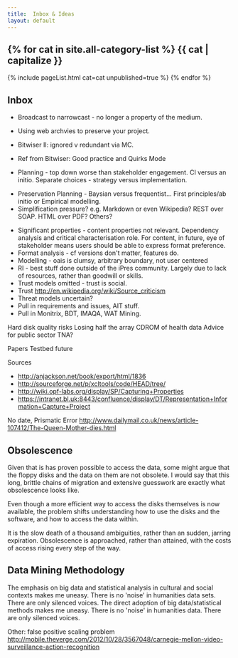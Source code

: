 ```yaml
---
title:  Inbox & Ideas
layout: default
---
```


{% for cat in site.all-category-list %}
{{ cat | capitalize }}
----------------------
{% include pageList.html cat=cat unpublished=true %}
{% endfor %}  <!-- cat -->

Inbox
-----

- Broadcast to narrowcast - no longer a property of the medium.
* Using web archvies to preserve your project.
* Bitwiser II: ignored v redundant via MC.
* Ref from Bitwiser: Good practice and Quirks Mode

* Planning - top down worse than stakeholder engagement. CI versus an initio. Separate choices - strategy versus implementation. 
- Preservation Planning - Baysian versus frequentist... First principles/ab initio or Empirical modelling.
- Simplification pressure? e.g. Markdown or even Wikipedia? REST over SOAP. HTML over PDF? Others?
* Significant properties - content properties not relevant. Dependency analysis and critical characterisation role. For content, in future, eye of stakeholder means users should be able to express format preference.
* Format analysis - cf versions don't matter, features do.
* Modelling - oais is clumsy, arbitrary boundary, not user centered
* RI - best stuff done outside of the iPres community. Largely due to lack of resources, rather than goodwill or skills.
* Trust models omitted - trust is social.
* Trust http://en.wikipedia.org/wiki/Source_criticism
* Threat models uncertain?
* Pull in requirements and issues, AIT stuff.
* Pull in Monitrix, BDT, IMAQA, WAT Mining.

Hard disk quality risks
Losing half the array 
CDROM of health data
Advice for public sector TNA?

Papers Testbed future 

Sources
* http://anjackson.net/book/export/html/1836
* http://sourceforge.net/p/xcltools/code/HEAD/tree/
* http://wiki.opf-labs.org/display/SP/Capturing+Properties
* https://intranet.bl.uk:8443/confluence/display/DT/Representation+Information+Capture+Project


No date, Prismatic Error
http://www.dailymail.co.uk/news/article-107412/The-Queen-Mother-dies.html

Obsolescence
------------
Given that is has proven possible to access the data, some might argue that the floppy disks and the data on them are not obsolete. I would say that this long, brittle chains of migration and extensive guesswork are exactly what obsolescence looks like. 

Even though a more efficient way to access the disks themselves is now available, the problem shifts understanding how to use the disks and the software, and how to access the data within.

It is the slow death of a thousand ambiguities, rather than an sudden, jarring expiration. Obsolescence is approached, rather than attained, with the costs of access rising every step of the way.



Data Mining Methodology
-----------------------
The emphasis on big data and statistical analysis in cultural and social contexts makes me uneasy. There is no 'noise' in humanities data sets. There are only silenced voices.
The direct adoption of big data/statistical methods makes me uneasy. There is no 'noise' in humanities data. There are only silenced voices.

Other: false positive scaling problem http://mobile.theverge.com/2012/10/28/3567048/carnegie-mellon-video-surveillance-action-recognition



